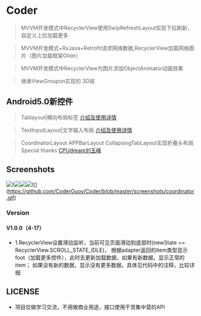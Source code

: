 # Coder

> MVVM开发模式中RecyclerView使用SwipRefreshLayout实现下拉刷新，自定义上拉加载更多

> MVVM开发模式+RxJava+Retrofit请求网络数据,RecyclerView加载网络图片（图片加载框架Glide）

> MVVM开发模式中RecyclerView为图片添加ObjectAnimator动画效果

> 继承ViewGroupon实现的 3D球

## Android5.0新控件

> Tablayout|横向布局标签 [介绍及使用详情](https://github.com/CoderGuoy/Android-Material-Design/blob/master/TabLayout.md) 

> TextInputLayout|文字输入布局 [介绍及使用详情](https://github.com/CoderGuoy/Android-Material-Design/blob/master/TextInputLayout.md) 

> CoordinatorLayout APPBarLayout CollapsingTabLayout实现折叠头布局 Special thanks [CPUdream刘玉峰](http://blog.liuyufeng.tech/post/2017-04-19-toolbar.html)

## Screenshots

![](https://github.com/CoderGuoy/Coder/blob/master/screenshots/coderguoy01.gif)!![](https://github.com/CoderGuoy/Coder/blob/master/screenshots/coderguoy03.gif)![](https://github.com/CoderGuoy/Coder/blob/master/screenshots/coderguoy05.gif)![](https://github.com/CoderGuoy/Coder/blob/master/screenshots/3Dtagcloud.gif)![]
(https://github.com/CoderGuoy/Coder/blob/master/screenshots/coordinator.gif)


### Version

#### V1.0.0（4-17）

 - 1.RecyclerView设置滑动监听，当前可见页面滑动到底部时(newState == RecyclerView.SCROLL_STATE_IDLE)，
 根据adapter返回的item类型显示foot（加载更多控件），此时去更新加载数据，如果有新数据，显示正常的item；
 如果没有新的数据，显示没有更多数据。具体见代码中的注释，比较详细

## LICENSE
 - 项目仅做学习交流，不用做商业用途，接口使用干货集中营的API
